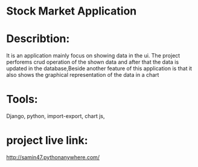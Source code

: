 # Stock Market Application

# Describtion:
It is an application mainly focus on showing data in the ui. The project perforems crud operation of the shown data and after that the data is updated in the database,Beside another feature of this application is that it also shows the graphical representation of the data in a chart

# Tools:
Django, python, import-export, chart js,

# project live link:
http://samin47.pythonanywhere.com/
